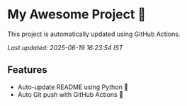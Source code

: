 # My Awesome Project 🚀

This project is automatically updated using GitHub Actions.

_Last updated: 2025-06-19 16:23:54 IST_

## Features
- Auto-update README using Python 🐍
- Auto Git push with GitHub Actions 🤖
